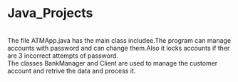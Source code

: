 # Java_Projects
<br>
The file ATMApp.java has the main class includee.The program can manage accounts with password and can change them.Also it locks accounts if ther are 3 incorrect attempts of password.
<br>
The classes BankManager and Client are used to manage the customer account and retrive the data and process it.
